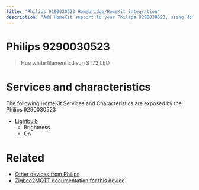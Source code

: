 ```yaml
---
title: "Philips 9290030523 Homebridge/HomeKit integration"
description: "Add HomeKit support to your Philips 9290030523, using Homebridge, Zigbee2MQTT and homebridge-z2m."
---
```

<!---
This file has been GENERATED using src/docgen/docgen.ts
DO NOT EDIT THIS FILE MANUALLY!
-->
# Philips 9290030523
> Hue white filament Edison ST72 LED


# Services and characteristics
The following HomeKit Services and Characteristics are exposed by
the Philips 9290030523

* [Lightbulb](../../light.md)
  * Brightness
  * On


# Related
* [Other devices from Philips](../index.md#philips)
* [Zigbee2MQTT documentation for this device](https://www.zigbee2mqtt.io/devices/9290030523.html)